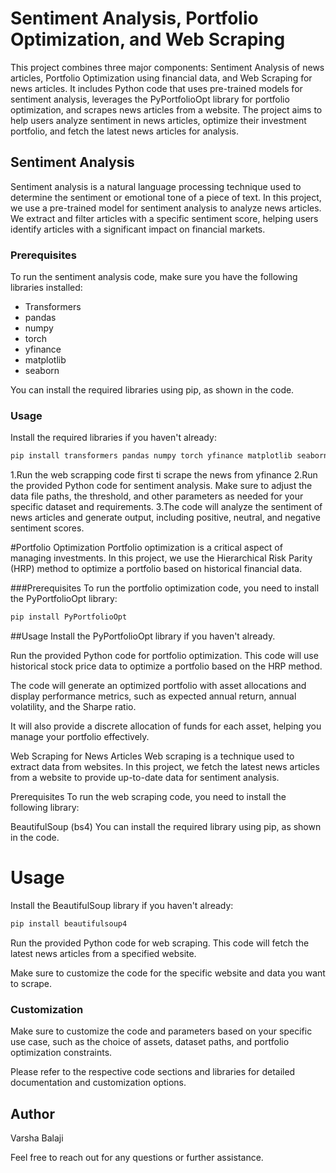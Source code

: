 # Sentiment Analysis, Portfolio Optimization, and Web Scraping

This project combines three major components: Sentiment Analysis of news articles, Portfolio Optimization using financial data, and Web Scraping for news articles. It includes Python code that uses pre-trained models for sentiment analysis, leverages the PyPortfolioOpt library for portfolio optimization, and scrapes news articles from a website. The project aims to help users analyze sentiment in news articles, optimize their investment portfolio, and fetch the latest news articles for analysis.

## Sentiment Analysis

Sentiment analysis is a natural language processing technique used to determine the sentiment or emotional tone of a piece of text. In this project, we use a pre-trained model for sentiment analysis to analyze news articles. We extract and filter articles with a specific sentiment score, helping users identify articles with a significant impact on financial markets.

### Prerequisites

To run the sentiment analysis code, make sure you have the following libraries installed:

- Transformers
- pandas
- numpy
- torch
- yfinance
- matplotlib
- seaborn

You can install the required libraries using pip, as shown in the code.

### Usage

Install the required libraries if you haven't already:

```bash
pip install transformers pandas numpy torch yfinance matplotlib seaborn
```
1.Run the web scrapping code first ti scrape the news from yfinance 
2.Run the provided Python code for sentiment analysis. Make sure to adjust the data file paths, the threshold, and other parameters as needed for your specific dataset and requirements.
3.The code will analyze the sentiment of news articles and generate output, including positive, neutral, and negative sentiment scores.

#Portfolio Optimization
Portfolio optimization is a critical aspect of managing investments. In this project, we use the Hierarchical Risk Parity (HRP) method to optimize a portfolio based on historical financial data.

###Prerequisites
To run the portfolio optimization code, you need to install the PyPortfolioOpt library:
```bash
pip install PyPortfolioOpt
```
##Usage
Install the PyPortfolioOpt library if you haven't already.

Run the provided Python code for portfolio optimization. This code will use historical stock price data to optimize a portfolio based on the HRP method.

The code will generate an optimized portfolio with asset allocations and display performance metrics, such as expected annual return, annual volatility, and the Sharpe ratio.

It will also provide a discrete allocation of funds for each asset, helping you manage your portfolio effectively.

Web Scraping for News Articles
Web scraping is a technique used to extract data from websites. In this project, we fetch the latest news articles from a website to provide up-to-date data for sentiment analysis.

Prerequisites
To run the web scraping code, you need to install the following library:

BeautifulSoup (bs4)
You can install the required library using pip, as shown in the code.

# Usage
Install the BeautifulSoup library if you haven't already:
```bash
pip install beautifulsoup4
```
Run the provided Python code for web scraping. This code will fetch the latest news articles from a specified website.

Make sure to customize the code for the specific website and data you want to scrape.

### Customization
Make sure to customize the code and parameters based on your specific use case, such as the choice of assets, dataset paths, and portfolio optimization constraints.

Please refer to the respective code sections and libraries for detailed documentation and customization options.

## Author

Varsha Balaji

Feel free to reach out for any questions or further assistance.
